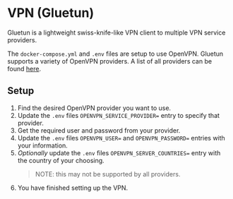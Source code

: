 # VPN (Gluetun)

Gluetun is a lightweight swiss-knife-like VPN client to multiple VPN service providers.

The `docker-compose.yml` and `.env` files are setup to use OpenVPN. Gluetun supports a variety of OpenVPN providers. A list of all providers can be found [here](https://github.com/qdm12/gluetun-wiki/tree/main/setup/providers).

## Setup

1. Find the desired OpenVPN provider you want to use.
2. Update the `.env` files `OPENVPN_SERVICE_PROVIDER=` entry to specify that provider.
3. Get the required user and password from your provider.
4. Update the `.env` files `OPENVPN_USER=` and `OPENVPN_PASSWORD=` entries with your information.
5. _Optionally_ update the `.env` files `OPENVPN_SERVER_COUNTRIES=` entry with the country of your choosing.
   > NOTE: this may not be supported by all providers.
6. You have finished setting up the VPN.
